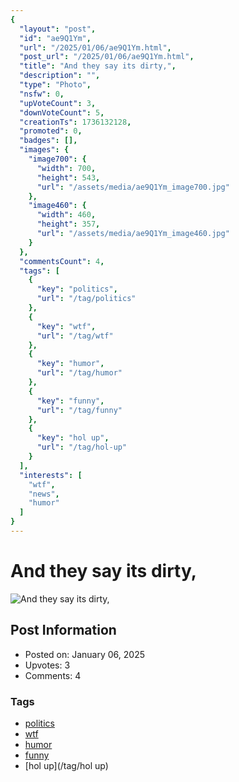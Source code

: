 ```yaml
---
{
  "layout": "post",
  "id": "ae9Q1Ym",
  "url": "/2025/01/06/ae9Q1Ym.html",
  "post_url": "/2025/01/06/ae9Q1Ym.html",
  "title": "And they say its dirty,",
  "description": "",
  "type": "Photo",
  "nsfw": 0,
  "upVoteCount": 3,
  "downVoteCount": 5,
  "creationTs": 1736132128,
  "promoted": 0,
  "badges": [],
  "images": {
    "image700": {
      "width": 700,
      "height": 543,
      "url": "/assets/media/ae9Q1Ym_image700.jpg"
    },
    "image460": {
      "width": 460,
      "height": 357,
      "url": "/assets/media/ae9Q1Ym_image460.jpg"
    }
  },
  "commentsCount": 4,
  "tags": [
    {
      "key": "politics",
      "url": "/tag/politics"
    },
    {
      "key": "wtf",
      "url": "/tag/wtf"
    },
    {
      "key": "humor",
      "url": "/tag/humor"
    },
    {
      "key": "funny",
      "url": "/tag/funny"
    },
    {
      "key": "hol up",
      "url": "/tag/hol-up"
    }
  ],
  "interests": [
    "wtf",
    "news",
    "humor"
  ]
}
---
```


# And they say its dirty,

![And they say its dirty,](/assets/media/ae9Q1Ym_image700.jpg)

## Post Information

- Posted on: January 06, 2025
- Upvotes: 3
- Comments: 4

### Tags

- [politics](/tag/politics)
- [wtf](/tag/wtf)
- [humor](/tag/humor)
- [funny](/tag/funny)
- [hol up](/tag/hol up)
